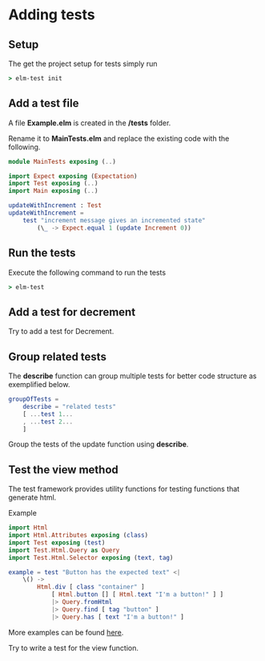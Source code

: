 # Adding tests

## Setup
The get the project setup for tests simply run

```cmd
> elm-test init
```

## Add a test file
A file **Example.elm** is created in the **/tests** folder. 

Rename it to **MainTests.elm** and replace the existing code with the following.

```elm
module MainTests exposing (..)

import Expect exposing (Expectation)
import Test exposing (..)
import Main exposing (..)

updateWithIncrement : Test
updateWithIncrement = 
    test "increment message gives an incremented state" 
        (\_ -> Expect.equal 1 (update Increment 0))

```

## Run the tests

Execute the following command to run the tests

```cmd
> elm-test
```

## Add a test for decrement

Try to add a test for Decrement.

## Group related tests

The **describe** function can group multiple tests for better code structure as exemplified below.

```elm
groupOfTests = 
    describe = "related tests"
    [ ...test 1...
    , ...test 2...
    ]
```

Group the tests of the update function using **describe**.

## Test the view method

The test framework provides utility functions for testing functions that generate html.

Example

```elm
import Html
import Html.Attributes exposing (class)
import Test exposing (test)
import Test.Html.Query as Query
import Test.Html.Selector exposing (text, tag)

example = test "Button has the expected text" <|
    \() ->
        Html.div [ class "container" ]
            [ Html.button [] [ Html.text "I'm a button!" ] ]
            |> Query.fromHtml
            |> Query.find [ tag "button" ]
            |> Query.has [ text "I'm a button!" ]
```
More examples can be found [here](https://github.com/elm-explorations/test/blob/master/tests/src/Test/Html/QueryTests.elm).

Try to write a test for the view function.


